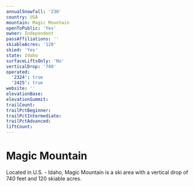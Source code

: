 ```yaml
---
annualSnowfall: '230'
country: USA
mountain: Magic Mountain
openToPublic: 'Yes'
owner: Independent
passAffiliations: ''
skiableAcres: '120'
skied: 'Yes'
state: Idaho
surfaceLiftsOnly: 'No'
verticalDrop: '740'
operated:
  '2324': true
  '2425': true
website: ''
elevationBase:
elevationSummit:
trailCount:
trailPctBeginner:
trailPctIntermediate:
trailPctAdvanced:
liftCount:
---
```



# Magic Mountain

Located in U.S. - Idaho, Magic Mountain is a ski area with a vertical drop of 740 feet and 120 skiable acres.
